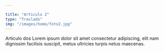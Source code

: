 ```yaml
---

title: "Articulo 2"
type: "Traslado"
img: "/images/home/foto2.jpg"
---
```

Articulo dos Lorem ipsum dolor sit amet consectetur adipiscing, elit nam dignissim facilisis suscipit, metus ultricies turpis netus maecenas. 